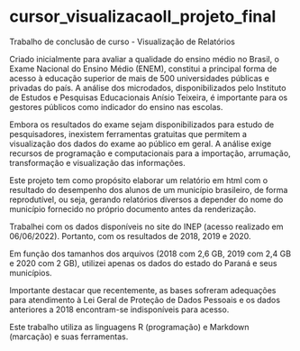 # cursor_visualizacaoII_projeto_final
Trabalho de conclusão de curso - Visualização de Relatórios


Criado inicialmente para avaliar a qualidade do ensino médio no Brasil, o Exame Nacional do Ensino Médio (ENEM), constitui a principal forma de acesso à educação superior de mais de 500 universidades públicas e privadas do país. A análise dos microdados, disponibilizados pelo Instituto de Estudos e Pesquisas Educacionais Anísio Teixeira, é importante para os gestores públicos como indicador do ensino nas escolas.

Embora os resultados do exame sejam disponibilizados para estudo de pesquisadores, inexistem ferramentas gratuitas que permitem a visualização dos dados do exame ao público em geral. A análise exige recursos de programação e computacionais para a importação, arrumação, transformação e visualização das informações. 

Este projeto tem como propósito elaborar um relatório em html com o resultado do desempenho dos alunos de um município brasileiro, de forma reprodutível, ou seja, gerando relatórios diversos a depender do nome do município fornecido no próprio documento antes da renderização.

Trabalhei com os dados disponíveis no site do INEP (acesso realizado em 06/06/2022). Portanto, com os resultados de 2018, 2019 e 2020.

Em função dos tamanhos dos arquivos (2018 com 2,6 GB, 2019 com 2,4 GB e 2020 com 2 GB), utilizei apenas os dados do estado do Paraná e seus municípios.

Importante destacar que recentemente, as bases sofreram adequações para atendimento à Lei Geral de Proteção de Dados Pessoais e os dados anteriores a 2018 encontram-se indisponíveis para acesso. 

Este trabalho  utiliza as linguagens R (programação) e Markdown (marcação) e suas ferramentas.
